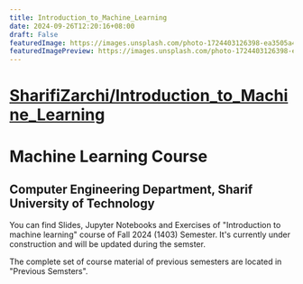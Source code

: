 ```yaml
---
title: Introduction_to_Machine_Learning
date: 2024-09-26T12:20:16+08:00
draft: False
featuredImage: https://images.unsplash.com/photo-1724403126398-ea3505a400c9?ixid=M3w0NjAwMjJ8MHwxfHJhbmRvbXx8fHx8fHx8fDE3MjczMjQzNzB8&ixlib=rb-4.0.3
featuredImagePreview: https://images.unsplash.com/photo-1724403126398-ea3505a400c9?ixid=M3w0NjAwMjJ8MHwxfHJhbmRvbXx8fHx8fHx8fDE3MjczMjQzNzB8&ixlib=rb-4.0.3
---
```


# [SharifiZarchi/Introduction_to_Machine_Learning](https://github.com/SharifiZarchi/Introduction_to_Machine_Learning)

# Machine Learning Course
## Computer Engineering Department, Sharif University of Technology

You can find Slides, Jupyter Notebooks and Exercises of "Introduction to machine learning" course of Fall 2024 (1403) Semester. 
It's currently under construction and will be updated during the semster.

The complete set of course material of previous semesters are located in "Previous Semsters".

